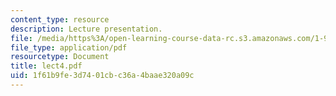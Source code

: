 ```yaml
---
content_type: resource
description: Lecture presentation.
file: /media/https%3A/open-learning-course-data-rc.s3.amazonaws.com/1-964-design-for-sustainability-fall-2006/1f61b9fe3d7401cbc36a4baae320a09c_lect4.pdf
file_type: application/pdf
resourcetype: Document
title: lect4.pdf
uid: 1f61b9fe-3d74-01cb-c36a-4baae320a09c
---
```

